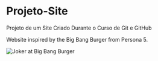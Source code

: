 # Projeto-Site
 Projeto de um Site Criado Durante o Curso de Git e GitHub

 Website inspired by the Big Bang Burger from Persona 5.

 <img src="Persona.jpg" alt="Joker at Big Bang Burger">
